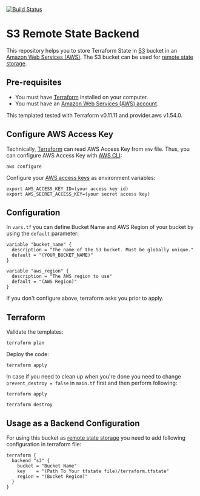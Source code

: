 [![Build Status](https://travis-ci.org/salehparsa/terraform-S3-backend.svg?branch=master)](https://travis-ci.org/salehparsa/terraform-S3-backend)

# S3 Remote State Backend

This repository helps you to store Terraform State in [S3](https://aws.amazon.com/s3/) bucket in an [Amazon Web Services (AWS)](http://aws.amazon.com/). The S3 bucket can be used for [remote state storage](https://www.terraform.io/docs/backends/types/s3.html).

## Pre-requisites

* You must have [Terraform](https://www.terraform.io/) installed on your computer.
* You must have an [Amazon Web Services (AWS) account](http://aws.amazon.com/).

This templated tested with Terraform v0.11.11 and provider.aws v1.54.0.

## Configure AWS Access Key

Technically, [Terraform](https://www.terraform.io) can read AWS Access Key from `env` file. Thus, you can configure AWS Access Key with [AWS CLI](https://docs.aws.amazon.com/cli/latest/reference/configure/index.html):

```
aws configure
```

Configure your [AWS access
keys](http://docs.aws.amazon.com/general/latest/gr/aws-sec-cred-types.html#access-keys-and-secret-access-keys) as
environment variables:

```
export AWS_ACCESS_KEY_ID=(your access key id)
export AWS_SECRET_ACCESS_KEY=(your secret access key)
```

## Configuration

In `vars.tf` you can define Bucket Name and AWS Region of your bucket by using the `default` parameter:

```hcl
variable "bucket_name" {
  description = "The name of the S3 bucket. Must be globally unique."
  default = "(YOUR_BUCKET_NAME)"
}
```

```hcl
variable "aws_region" {
  description = "The AWS region to use"
  default = "(AWS Region)"
}
```

If you don't configure above, terraform asks you prior to apply.

## Terraform

Validate the templates:

```
terraform plan
```

Deploy the code:

```
terraform apply
```

In case if you need to clean up when you're done you need to change  `prevent_destroy = false` in `main.tf` first and then perform following:

```
terraform apply
```

```
terraform destroy
```

## Usage as a Backend Configuration

For using this bucket as [remote state storage](https://www.terraform.io/docs/backends/types/s3.html) you need to add following configuration in terraform file:

```hcl
terraform {
  backend "s3" {
    bucket = "Bucket Name"
    key    = "(Path To Your tfstate file)/terraform.tfstate"
    region = "(Bucket Region)"
  }
}
```
